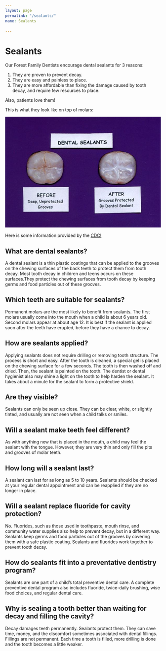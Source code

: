 ```yaml
---
layout: page
permalink: "/sealants/"
name: Sealants

---
```

# Sealants

Our Forest Family Dentists encourage dental sealants for 3 reasons:

1. They are proven to prevent decay.
2. They are easy and painless to place.
3. They are more affordable than fixing the damage caused by tooth decay, and require few resources to place.


Also, patients love them!

This is what they look like on top of molars:

![](/assets/uploads/sealants.jpg)

Here is some information provided by the [CDC!](http://www.cdc.gov/oralhealth/publications/factsheets/sealants_faq.htm)

## What are dental sealants?

A dental sealant is a thin plastic coatings that can be applied to the grooves on the chewing surfaces of the back teeth to protect them from tooth decay. Most tooth decay in children and teens occurs on these surfaces.They protect the chewing surfaces from tooth decay by keeping germs and food particles out of these grooves.

## Which teeth are suitable for sealants?

Permanent molars are the most likely to benefit from sealants. The first molars usually come into the mouth when a child is about 6 years old. Second molars appear at about age 12. It is best if the sealant is applied soon after the teeth have erupted, before they have a chance to decay.

## How are sealants applied?

Applying sealants does not require drilling or removing tooth structure. The process is short and easy. After the tooth is cleaned, a special gel is placed on the chewing surface for a few seconds. The tooth is then washed off and dried. Then, the sealant is painted on the tooth. The dentist or dental hygienist also may shine a light on the tooth to help harden the sealant. It takes about a minute for the sealant to form a protective shield.

## Are they visible?

Sealants can only be seen up close. They can be clear, white, or slightly tinted, and usually are not seen when a child talks or smiles.

## Will a sealant make teeth feel different?

As with anything new that is placed in the mouth, a child may feel the sealant with the tongue. However, they are very thin and only fill the pits and grooves of molar teeth.

## How long will a sealant last?

A sealant can last for as long as 5 to 10 years. Sealants should be checked at your regular dental appointment and can be reapplied if they are no longer in place.

## Will a sealant replace fluoride for cavity protection?

No. Fluorides, such as those used in toothpaste, mouth rinse, and community water supplies also help to prevent decay, but in a different way. Sealants keep germs and food particles out of the grooves by covering them with a safe plastic coating. Sealants and fluorides work together to prevent tooth decay.

## How do sealants fit into a preventative dentistry program?

Sealants are one part of a child’s total preventive dental care. A complete preventive dental program also includes fluoride, twice-daily brushing, wise food choices, and regular dental care.

## Why is sealing a tooth better than waiting for decay and filling the cavity?

Decay damages teeth permanently. Sealants protect them. They can save time, money, and the discomfort sometimes associated with dental fillings. Fillings are not permanent. Each time a tooth is filled, more drilling is done and the tooth becomes a little weaker.